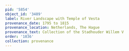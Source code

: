 ```yaml
---
pid: '5854'
object_id: '3489'
label: River Landscape with Temple of Vesta
provenance_date: 1795 to 1815
provenance_location: Netherlands, The Hague
provenance_text: Collection of the Stadhouder Willem V
order: '1036'
collection: provenance
---
```

